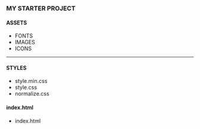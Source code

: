 ### MY STARTER PROJECT ###

#### ASSETS

- FONTS
- IMAGES
- ICONS

---------

#### STYLES

- style.min.css
- style.css
- normalize.css

#### index.html
- index.html